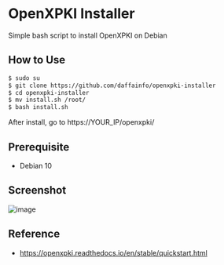 # OpenXPKI Installer
Simple bash script to install OpenXPKI on Debian

## How to Use
```bash
$ sudo su
$ git clone https://github.com/daffainfo/openxpki-installer
$ cd openxpki-installer
$ mv install.sh /root/
$ bash install.sh
```
After install, go to https://YOUR_IP/openxpki/

## Prerequisite
- Debian 10

## Screenshot
![image](https://user-images.githubusercontent.com/36522826/201893982-d74c313d-6753-487b-a1a8-245ba2606958.png)

## Reference
- https://openxpki.readthedocs.io/en/stable/quickstart.html
